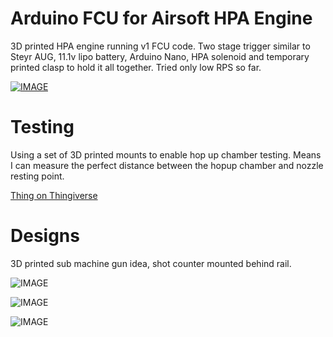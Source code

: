 # Arduino FCU for Airsoft HPA Engine

3D printed HPA engine running v1 FCU code. Two stage trigger similar to Steyr AUG, 11.1v lipo battery, Arduino Nano, HPA solenoid and temporary printed clasp to hold it all together. Tried only low RPS so far.

[![IMAGE](http://img.youtube.com/vi/vd2LqTkdPmA/0.jpg)](http://www.youtube.com/watch?v=vd2LqTkdPmA)

# Testing

Using a set of 3D printed mounts to enable hop up chamber testing. Means I can measure the perfect distance between the hopup chamber and nozzle resting point.

[Thing on Thingiverse](https://www.thingiverse.com/thing:2850914)

# Designs

3D printed sub machine gun idea, shot counter mounted behind rail.

![IMAGE](https://cdnb.artstation.com/p/assets/images/images/002/490/405/large/christian-gross-as-01.jpg?1462368308)

![IMAGE](http://img11.deviantart.net/c5ee/i/2011/227/f/b/white_wolf_smg_by_benmauro-d46lkgx.jpg)

![IMAGE](https://orig00.deviantart.net/c75b/f/2014/313/5/3/submachine_gun_1_lost_scene__by_cleitus2012-d85vrhs.jpg)
